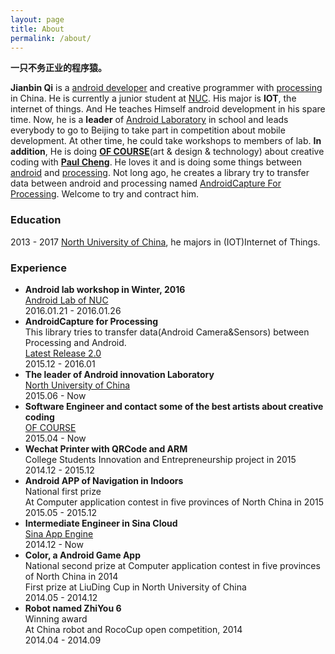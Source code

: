 ```yaml
---
layout: page
title: About
permalink: /about/
---
```


**一只不务正业的程序猿。**

**Jianbin Qi** is a [android developer](https://developer.android.com) and creative programmer with [processing](https://processing.org) in China.  He is currently a junior student at [NUC](http://www.nuc.edu.cn). His major is **IOT**, the internet of things. And He teaches Himself android development in his spare time. Now, he is a **leader** of [Android Laboratory](https://github.com/android-nuc) in school and leads everybody to go to Beijing to take part in competition about mobile development. At other time, he could take workshops to members of lab. **In addition**, He is doing **[OF COURSE](http://www.ofcourse.io)**(art & design & technology) about creative coding with **[Paul Cheng](https://www.linkedin.com/in/peng-cheng-3890b361/zh-cn)**. He loves it and is doing some things between [android](https://android.com) and [processing](https://processing.org).  Not long ago, he creates a library try to transfer data between android and processing named [AndroidCapture For Processing](https://github.com/onlylemi/processing-android-capture). Welcome to try and contract him. 

### Education

2013 - 2017 [North University of China](http://www.nuc.edu.cn/), he majors in (IOT)Internet of Things.


### Experience
* **Android lab workshop in Winter, 2016**  
	[Android Lab of NUC](https://github.com/android-nuc/AndroidTrian_InWinter)  
	2016.01.21 - 2016.01.26
* **AndroidCapture for Processing**  
	This library tries to transfer data(Android Camera&Sensors) between Processing and Android.  
	[Latest Release 2.0](https://github.com/onlylemi/processing-android-capture/releases/tag/latest)  
	2015.12 - 2016.01
* **The leader of Android innovation Laboratory**  
	[North University of China](http://www.nuc.edu.cn/)  
	2015.06 - Now
* **Software Engineer and contact some of the best artists about creative coding**  
	[OF COURSE](http://www.ofcourse.io)  
	2015.04 - Now
* **Wechat Printer with QRCode  and ARM**  
	College Students Innovation and Entrepreneurship project in 2015  
	2014.12 - 2015.12
* **Android APP of Navigation  in Indoors**  
	National first prize  
	At Computer application contest in five provinces of North China in 2015  
	2015.05 - 2015.12
* **Intermediate Engineer in Sina Cloud**  
	[Sina App Engine](http://www.sinacloud.com/sae.html)  
	2014.12 - Now  
* **Color, a Android Game App**  
	National second prize at Computer application contest in five provinces of North China in 2014  
	First prize at LiuDing Cup in North University of China  
	2014.05 - 2014.12
* **Robot named ZhiYou 6**  
	Winning award  
	At China robot and RocoCup open competition, 2014  
	2014.04 - 2014.09
